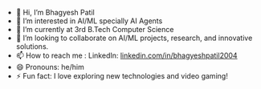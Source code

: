 - 👋 Hi, I’m Bhagyesh Patil
- 👀 I’m interested in AI/ML specially AI Agents 
- 🌱 I’m currently at 3rd B.Tech Computer Science
- 💞️ I’m looking to collaborate on AI/ML projects, research, and innovative solutions.
- 📫 How to reach me : LinkedIn: [ linkedin.com/in/bhagyeshpatil2004 ](https://www.linkedin.com/in/bhagyeshpatil2004/)
- 😄 Pronouns: he/him
- ⚡ Fun fact: I love exploring new technologies and video gaming!

<!---
BhagyeshPatil2004/BhagyeshPatil2004 is a ✨ special ✨ repository because its `README.md` (this file) appears on your GitHub profile.
You can click the Preview link to take a look at your changes.
--->

